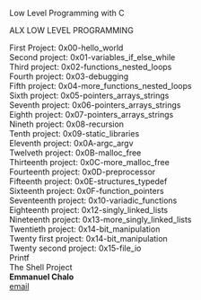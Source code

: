 Low Level Programming with C</br>

ALX LOW LEVEL PROGRAMMING</br>

First Project: 0x00-hello_world</br>
Second project: 0x01-variables_if_else_while</br>
Third project: 0x02-functions_nested_loops</br>
Fourth project: 0x03-debugging</br>
Fifth project: 0x04-more_functions_nested_loops</br>
Sixth project: 0x05-pointers_arrays_strings</br>
Seventh project: 0x06-pointers_arrays_strings</br>
Eighth project: 0x07-pointers_arrays_strings</br>
Nineth project: 0x08-recursion</br>
Tenth project: 0x09-static_libraries</br>
Eleventh project: 0x0A-argc_argv</br>
Twelveth project: 0x0B-malloc_free</br>
Thirteenth project: 0x0C-more_malloc_free</br>
Fourteenth project: 0x0D-preprocessor</br>
Fifteenth project: 0x0E-structures_typedef</br>
Sixteenth project: 0x0F-function_pointers</br>
Seventeenth project: 0x10-variadic_functions<br>
Eighteenth project: 0x12-singly_linked_lists</br>
Nineteenth project: 0x13-more_singly_linked_lists</br>
Twentieth project: 0x14-bit_manipulation</br>
Twenty first project: 0x14-bit_manipulation</br>
Twenty second project: 0x15-file_io</br>
Printf</br>
The Shell Project</br>
__Emmanuel Chalo__<br>
[email](emusyoka759@gmail.com "email chalo")
